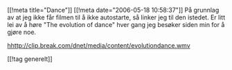 [[!meta  title="Dance"]]
[[!meta  date="2006-05-18 10:58:37"]]
På grunnlag av at jeg ikke får filmen til å ikke autostarte, så linker jeg til den istedet. Er litt lei av å høre "The evolution of dance" hver gang jeg besøker siden min for å gjøre noe.

<a href="http://clip.break.com/dnet/media/content/evolutiondance.wmv">hhttp://clip.break.com/dnet/media/content/evolutiondance.wmv</a>

[[!tag  generelt]]